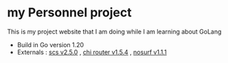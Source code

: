 # my Personnel project

This is my project website that I am doing while I am learning about GoLang

- Build in Go version 1.20
- Externals :
    [scs v2.5.0](github.com/alexedwards/scs/v2) , 
    [chi router  v1.5.4](github.com/go-chi/chi) ,
    [nosurf v1.1.1](github.com/justinas/nosurf)
